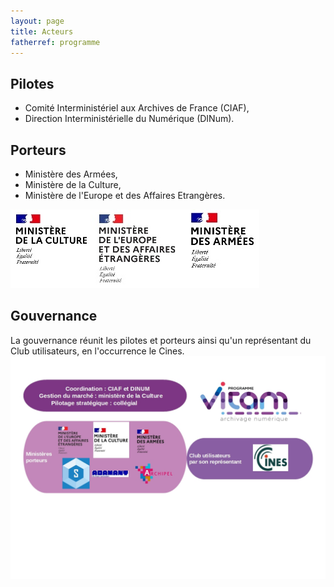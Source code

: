 ```yaml
---
layout: page
title: Acteurs
fatherref: programme
---
```


## Pilotes 

* Comité Interministériel aux Archives de France (CIAF),
* Direction Interministérielle du Numérique (DINum).

## Porteurs

* Ministère des Armées,
* Ministère de la Culture,
* Ministère de l'Europe et des Affaires Etrangères.

![Logos](/public/images/Porteurs.jpg)


## Gouvernance

La gouvernance réunit les pilotes et porteurs ainsi qu'un représentant du Club utilisateurs, en l'occurrence le Cines.
![Logos](/public/images/202105_gouvernance.jpg)